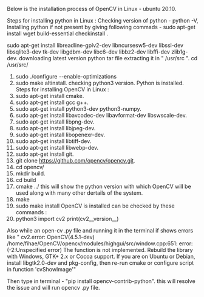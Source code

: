 Below is the installation process of OpenCV in Linux - ubuntu 20.10.

Steps for installing python in Linux :
Checking version of python - python -V, 
Installing python if not present  by giving following commads - sudo apt-get install wget build-essential checkinstall .

sudo apt-get install libreadline-gplv2-dev libncursesw5-dev libssl-dev libsqlite3-dev tk-dev libgdbm-dev libc6-dev libbz2-dev libffi-dev zlib1g-dev.
downloading latest version python tar file extracting it in " /usr/src ".
cd /usr/src/<Python folder>
  1.  sudo ./configure --enable-optimizations
  2.  sudo make altinstall.
checking python3 version. Python is installed.
Steps for installing OpenCV in Linux :
  1.  sudo apt-get install cmake.
  2.  sudo apt-get install gcc g++.
  3.  sudo apt-get install python3-dev python3-numpy.
  4.  sudo apt-get install libavcodec-dev libavformat-dev libswscale-dev.
  5.  sudo apt-get install libpng-dev.
  6.  sudo apt-get install libjpeg-dev.
  7.  sudo apt-get install libopenexr-dev.
  8.  sudo apt-get install libtiff-dev.
  9.  sudo apt-get install libwebp-dev.
  10. sudo apt-get install git.
  11. git clone https://github.com/opencv/opencv.git.
  12. cd opencv/ 
  13. mkdir build.
  14. cd build
  15. cmake ../ this will show the python version with which OpenCV will be used along with many other dertails of the system.
  16. make
  17. sudo make install
OpenCV is installed can be checked by these commands :
  18. python3 
      import cv2
      print(cv2__version__)
  
Also while an open-cv  .py file and running it in the terminal if shows errors like " cv2.error: OpenCV(4.5.1-dev) /home/fihae/OpenCV/opencv/modules/highgui/src/window.cpp:651: error: (-2:Unspecified error) The function is not implemented. Rebuild the library with Windows, GTK+ 2.x or Cocoa support. If you are on Ubuntu or Debian, install libgtk2.0-dev and pkg-config, then re-run cmake or configure script in function 'cvShowImage'"

Then type in terminal -  "pip install opencv-contrib-python".
this will resolve the issue and will run opencv .py file. 
